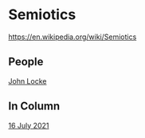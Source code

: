 # Semiotics

https://en.wikipedia.org/wiki/Semiotics

## People

[John Locke](https://en.wikipedia.org/wiki/Semiotics#John_Locke)

## In Column

[16 July 2021](https://github.com/dahoum/Nursery/blob/master/Column/README.md#16-july-2021)
